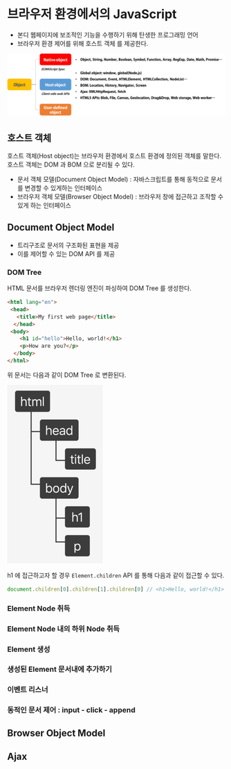 # 브라우저 환경에서의 JavaScript

* 본디 웹페이지에 보조적인 기능을 수행하기 위해 탄생한 프로그래밍 언어
* 브라우저 환경 제어를 위해 호스트 객체 를 제공한다.

![objects.png](/images/objects.png)

## 호스트 객체

호스트 객체(Host object)는 브라우저 환경에서 호스트 환경에 정의된 객체를 말한다.
호스트 객체는 DOM 과 BOM 으로 분리될 수 있다.

* 문서 객체 모델(Document Object Model) :
  자바스크립트를 통해 동적으로 문서를 변경할 수 있게하는 인터페이스
* 브라우저 객체 모델(Browser Object Model) :
  브라우저 창에 접근하고 조작할 수 있게 하는 인터페이스

## Document Object Model

* 트리구조로 문서의 구조화된 표현을 제공
* 이를 제어할 수 있는 DOM API 를 제공

### DOM Tree

HTML 문서를 브라우저 렌더링 엔진이 파싱하여 DOM Tree 를 생성한다.

```html
<html lang="en">
 <head>
   <title>My first web page</title>
  </head>
 <body>
    <h1 id="hello">Hello, world!</h1>
    <p>How are you?</p>
  </body>
</html>
```

위 문서는 다음과 같이 DOM Tree 로 변환된다.

![tree.png](./images/tree.png)

h1 에 접근하고자 할 경우 `Element.children` API 를 통해 다음과 같이 접근할 수 있다.

```js
document.children[0].children[1].children[0] // <h1>Hello, world!</h1>
```

### Element Node 취득

### Element Node 내의 하위 Node 취득

### Element 생성

### 생성된 Element 문서내에 추가하기

### 이벤트 리스너

### 동적인 문서 제어 : input - click - append

## Browser Object Model

## Ajax